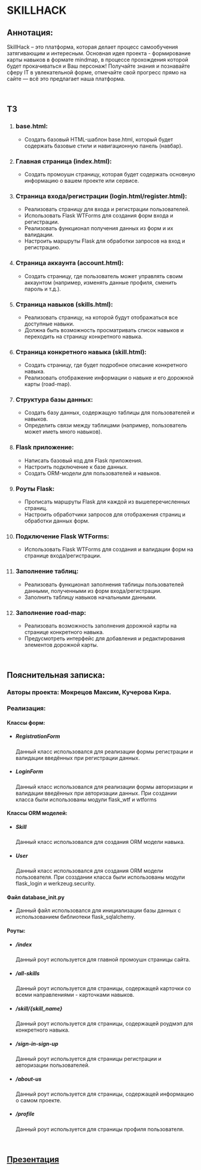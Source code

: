 <h1>SKILLHACK</h1>
<h2>Аннотация:</h2>
<p>SkillHack – это платформа, которая делает процесс самообучения затягивающим и интересным. Основная идея проекта - формирование карты навыков в формате mindmap, в процессе прохождения которой будет прокачиваться и Ваш персонаж! Получайте знания и познавайте сферу IT в увлекательной форме, отмечайте свой прогресс прямо на сайте — всё это предлагает наша платформа.
</p>
<br>
<h2>ТЗ</h2>
<ol>
  <li>
    <h3>base.html:</h3>
    <ul>
      <li>Создать базовый HTML-шаблон base.html, который будет содержать базовые стили и навигационную панель (навбар).</li>
    </ul>
  </li>
  <li>
    <h3>Главная страница (index.html):</h3>
    <ul>
      <li>Создать промоушн страницу, которая будет содержать основную информацию о вашем проекте или сервисе.</li>
    </ul>
  </li>
  <li>
    <h3>Страница входа/регистрации (login.html/register.html):</h3>
    <ul>
      <li>Реализовать страницу для входа и регистрации пользователей.</li>
      <li>Использовать Flask WTForms для создания форм входа и регистрации.</li>
      <li>Реализовать функционал получения данных из форм и их валидации.</li>
      <li>Настроить маршруты Flask для обработки запросов на вход и регистрацию.</li>
    </ul>
  </li>
  <li>
    <h3>Страница аккаунта (account.html):</h3>
    <ul>
      <li>Создать страницу, где пользователь может управлять своим аккаунтом (например, изменять данные профиля, сменить пароль и т.д.).</li>
    </ul>
  </li>
  <li>
    <h3>Страница навыков (skills.html):</h3>
    <ul>
      <li>Реализовать страницу, на которой будут отображаться все доступные навыки.</li>
      <li>Должна быть возможность просматривать список навыков и переходить на страницу конкретного навыка.</li>
    </ul>
  </li>
  <li>
    <h3>Страница конкретного навыка (skill.html):</h3>
    <ul>
      <li>Создать страницу, где будет подробное описание конкретного навыка.</li>
      <li>Реализовать отображение информации о навыке и его дорожной карты (road-map).</li>
    </ul>
  </li>
  <li>
    <h3>Структура базы данных:</h3>
    <ul>
      <li>Создать базу данных, содержащую таблицы для пользователей и навыков.</li>
      <li>Определить связи между таблицами (например, пользователь может иметь много навыков).</li>
    </ul>
  </li>
  <li>
    <h3>Flask приложение:</h3>
    <ul>
      <li>Написать базовый код для Flask приложения.</li>
      <li>Настроить подключение к базе данных.</li>
      <li>Создать ORM-модели для пользователей и навыков.</li>
    </ul>
  </li>
  <li>
    <h3>Роуты Flask:</h3>
    <ul>
      <li>Прописать маршруты Flask для каждой из вышеперечисленных страниц.</li>
      <li>Настроить обработчики запросов для отображения страниц и обработки данных форм.</li>
    </ul>
  </li>
  
  <li>
    <h3>Подключение Flask WTForms:</h3>
    <ul>
      <li>Использовать Flask WTForms для создания и валидации форм на странице входа/регистрации.</li>
    </ul>
  </li>
  
  <li>
    <h3>Заполнение таблиц:</h3>
    <ul>
      <li>Реализовать функционал заполнения таблицы пользователей данными, полученными из форм входа/регистрации.</li>
      <li>Заполнить таблицу навыков начальными данными.</li>
    </ul>
  </li>
  
  <li>
    <h3>Заполнение road-map:</h3>
    <ul>
      <li>Реализовать возможность заполнения дорожной карты на странице конкретного навыка.</li>
      <li>Предусмотреть интерфейс для добавления и редактирования элементов дорожной карты.</li>
    </ul>
  </li>

</ol>
<br>
<h2>Пояснительная записка:</h2>
<h3>Авторы проекта: Мокрецов Максим, Кучерова Кира.</h3>
<h3>Реализация:</h3>
<h4>Классы форм:</h4>
<ul>
  <li>
    <h5><strong>RegistrationForm</strong></h5>
    <p>Данный класс использовался для реализации формы регистрации и валидации введённых при регистрации данных.</p>
  </li>
  <li>
    <h5><strong>LoginForm</strong></h5>
    <p>Данный класс использовался для реализации формы авторизации и валидации введённых при авторизации данных. При создании класса были использованы модули flask_wtf и wtforms</p>
  </li>
</ul>
<h4>Классы ORM моделей:</h4>
<ul>
  <li>
    <h5><strong>Skill</strong></h5>
    <p>Данный класс использовался для создания ORM модели навыка.</p>
  </li>
  <li>
    <h5><strong>User</strong></h5>
    <p>Данный класс использовался для создания ORM модели пользователя. При созздании класса были использованы модули flask_login и werkzeug.security.</p>
  </li>
</ul>
<h4>Файл database_init.py</h4>
<ul>
  <li>
    <p>Данный файл использовался для инициализации базы данных с использованием библиотеки flask_sqlalchemy.</p>
  </li>
</ul>
<h4>Роуты:</h4>
<ul>
  <li>
    <h5><strong>/index</strong></h5>
    <p>Данный роут используется для главной промоушн страницы сайта.</p>
  </li>
  <li>
    <h5><strong>/all-skills</strong></h5>
    <p>Данный роут используется для страницы, содержащей карточки со всеми направлениями - карточками навыков.</p>
  </li>
  <li>
    <h5><strong>/skill/{skill_name}</strong></h5>
    <p>Данный роут используется для страницы, содержащей роудмэп для конкретного навыка.</p>
  </li>
  <li>
    <h5><strong>/sign-in-sign-up</strong></h5>
    <p>Данный роут используется для страницы регистрации и авторизации пользователей.</p>
  </li>
  <li>
    <h5><strong>/about-us</strong></h5>
    <p>Данный роут используется для страницы, содержащей информацию о самом проекте.</p>
  </li>
    <li>
    <h5><strong>/profile</strong></h5>
    <p>Данный роут используется для страницы профиля пользователя.</p>
  </li>
</ul>
<br>
<h2><a href="https://docs.google.com/presentation/d/1OgMGZ-Y2p9DVWDqgBIqulSIzVQIB6E0p/edit?usp=sharing&ouid=112015963494427546101&rtpof=true&sd=true">Презентация</a></h2>
